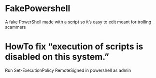 # FakePowershell
A fake PowerShell made with a script so it’s easy to edit meant for trolling scammers
# HowTo fix “execution of scripts is disabled on this system.”
Run Set-ExecutionPolicy RemoteSigned in powershell as admin
